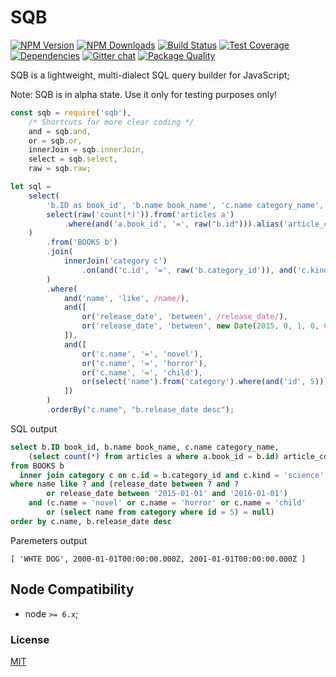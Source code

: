 # SQB

[![NPM Version][npm-image]][npm-url]
[![NPM Downloads][downloads-image]][downloads-url]
[![Build Status][travis-image]][travis-url]
[![Test Coverage][coveralls-image]][coveralls-url]
[![Dependencies][dependencies-image]][dependencies-url]
[![Gitter chat][gitter-image]][gitter-url]
[![Package Quality][quality-image]][quality-url]

SQB is a lightweight, multi-dialect SQL query builder for JavaScript;

Note: SQB is in alpha state. Use it only for testing purposes only! 

```js
const sqb = require('sqb'),
    /* Shortcuts for more clear coding */
    and = sqb.and,
    or = sqb.or,
    innerJoin = sqb.innerJoin,
    select = sqb.select,
    raw = sqb.raw;

let sql =
    select(
        'b.ID as book_id', 'b.name book_name', 'c.name category_name',
        select(raw('count(*)')).from('articles a')
            .where(and('a.book_id', '=', raw("b.id"))).alias('article_count')
    )
        .from('BOOKS b')
        .join(
            innerJoin('category c')
                .on(and('c.id', '=', raw('b.category_id')), and('c.kind', 'science'))
        )
        .where(
            and('name', 'like', /name/),
            and([
                or('release_date', 'between', /release_date/),
                or('release_date', 'between', new Date(2015, 0, 1, 0, 0, 0, 0), new Date(2016, 0, 1, 0, 0, 0, 0)),
            ]),
            and([
                or('c.name', '=', 'novel'),
                or('c.name', '=', 'horror'),
                or('c.name', '=', 'child'),
                or(select('name').from('category').where(and('id', 5)))
            ])
        )
        .orderBy("c.name", "b.release_date desc");
```

SQL output

```sql
select b.ID book_id, b.name book_name, c.name category_name, 
    (select count(*) from articles a where a.book_id = b.id) article_count
from BOOKS b
  inner join category c on c.id = b.category_id and c.kind = 'science'
where name like ? and (release_date between ? and ?
        or release_date between '2015-01-01' and '2016-01-01')
    and (c.name = 'novel' or c.name = 'horror' or c.name = 'child'
        or (select name from category where id = 5) = null)
order by c.name, b.release_date desc
```

Paremeters output

```
[ 'WHTE DOG', 2000-01-01T00:00:00.000Z, 2001-01-01T00:00:00.000Z ]
```

## Node Compatibility

  - node `>= 6.x`;
  
### License
[MIT](LICENSE)

[npm-image]: https://img.shields.io/npm/v/sqb.svg
[npm-url]: https://npmjs.org/package/sqb
[travis-image]: https://img.shields.io/travis/panates/sqb/master.svg
[travis-url]: https://travis-ci.org/panates/sqb
[coveralls-image]: https://img.shields.io/coveralls/panates/sqb/master.svg
[coveralls-url]: https://coveralls.io/r/panates/sqb
[downloads-image]: https://img.shields.io/npm/dm/sqb.svg
[downloads-url]: https://npmjs.org/package/sqb
[gitter-image]: https://badges.gitter.im/panates/sqb.svg
[gitter-url]: https://gitter.im/panates/sqb?utm_source=badge&utm_medium=badge&utm_campaign=pr-badge&utm_content=badge
[dependencies-image]: https://david-dm.org/panates/sqb.svg
[dependencies-url]:https://david-dm.org/panates/sqb#info=dependencies
[quality-image]: http://npm.packagequality.com/shield/eonc-rest.png
[quality-url]: http://packagequality.com/#?package=sqb